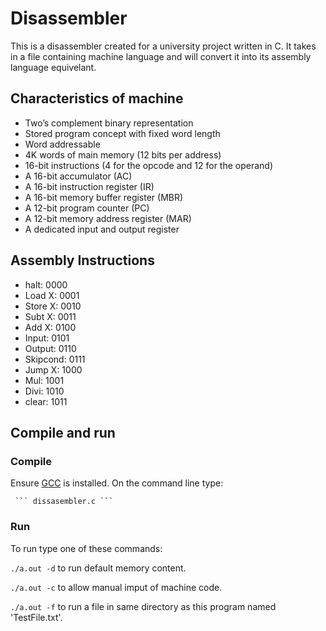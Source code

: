 # Disassembler
 This is a disassembler created for a university project written in C. It takes in a file containing machine language and will convert it into its assembly language equivelant.
## Characteristics of machine
* Two’s	complement binary representation
* Stored	program concept with fixed word	length	
* Word addressable	
* 4K	words of main  memory (12 bits per address)	
* 16-bit	instructions (4	for	the	opcode	and	12	for	the	operand)
* A 16-bit accumulator (AC)	
* A 16-bit instruction register (IR)	
* A 16-bit memory buffer register (MBR)	
* A 12-bit program	counter	(PC)	
* A 12-bit memory	address	register	(MAR)	
* A dedicated input and output register 
 
## Assembly Instructions
 * halt: 0000
 * Load X: 0001
 * Store X: 0010
 * Subt X: 0011
 * Add X: 0100
 * Input: 0101
 * Output: 0110
 * Skipcond: 0111
 * Jump X: 1000
 * Mul: 1001
 * Divi: 1010
 * clear: 1011

## Compile and run

### Compile

Ensure [GCC](https://gcc.gnu.org/install/) is installed.
On the command line type:

     ``` dissasembler.c ```
    
### Run
To run type one of these commands:

``` ./a.out -d ``` to run default memory content. 

``` ./a.out -c ``` to allow manual imput of machine code.

``` ./a.out -f ``` to run a file in same directory as this program named 'TestFile.txt'.
